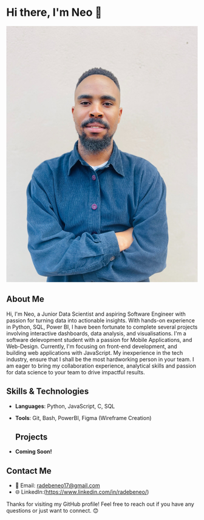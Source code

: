 
# Hi there, I'm Neo 👋

![Profile Picture](https://github.com/radebeneo/radebeneo/blob/main/Neo.jpeg?raw=true)

## About Me
Hi, I'm Neo, a Junior Data Scientist and aspiring Software Engineer with passion for turning data into actionable insights. With hands-on experience in Python, SQL, Power BI, I have been fortunate to complete several projects involving interactive dashboards, data analysis, and visualisations. I'm a software delevopment student with a passion for Mobile Applications, and Web-Design. Currently, I'm focusing on front-end development, and building web applications with JavaScript.
 My inexperience in the tech industry, ensure that I shall be the most hardworking person in your team. I am eager to bring my collaboration experience, analytical skills and passion for data science to your team to drive impactful results.

## Skills & Technologies
- **Languages**: Python, JavaScript, C, SQL
- **Tools**: Git, Bash, PowerBI, Figma (Wireframe Creation)

  ## Projects
- **Coming Soon!**
  


## Contact Me
- 📧 Email: radebeneo17@gmail.com
- 🌐 LinkedIn:(https://www.linkedin.com/in/radebeneo/)

Thanks for visiting my GitHub profile! Feel free to reach out if you have any questions or just want to connect. 😊

